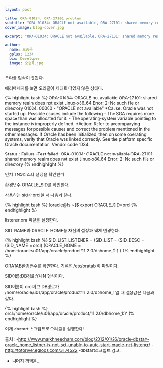 ```yaml
---
layout: post

title: ORA-01034, ORA-27101 problem 
subtitle: "ORA-01034: ORACLE not available, ORA-27101: shared memory realm does not exist."
cover_image: blog-cover.jpg

excerpt: "ORA-01034: ORACLE not available, ORA-27101: shared memory realm does not exist, Linux-x86_64 Error: 2: No such file or directory"

author:
  name: 오승목
  gplus: 1234
  bio: Developer
  image: 오승목.jpg
---
```


오라클 접속이 안된다.

에러메세지를 보면 오라클이 제대로 떠있지 않은 상태다.

{% highlight bash  %}
ORA-01034: ORACLE not available
ORA-27101: shared memory realm does not exist
Linux-x86_64 Error: 2: No such file or directory
01034. 00000 -  "ORACLE not available"
*Cause:    Oracle was not started up. Possible causes include the following
           - The SGA requires more space than was allocated for it.
           - The operating-system variable pointing to the instance is
           improperly defined.
*Action:   Refer to accompanying messages for possible causes and correct
           the problem mentioned in the other messages.
           If Oracle has been initialized, then on some operating systems,
           verify that Oracle was linked correctly. See the platform
           specific Oracle documentation.
Vendor code 1034

Status : Failure -Test failed: ORA-01034: ORACLE not available
ORA-27101: shared memory realm does not exist
Linux-x86_64 Error: 2: No such file or directory
{% endhighlight %}

먼저 TNS리스너 설정을 확인한다.

환경변수 ORACLE_SID를 확인한다.

사용하는 sid가 orcl일 때 다음과 같다.

{% highlight bash  %}
[oracle@fs ~]$ export ORACLE_SID=orcl
{% endhighlight %}

listener.ora 파일을 설정한다.

SID_NAME과 ORACLE_HOME을 자신의 설정과 맞게 변경한다.

{% highlight bash  %}
SID_LIST_LISTENER =
  (SID_LIST =
    (SID_DESC =
      (SID_NAME = orcl)
      (ORACLE_HOME = /home/oracle/u01/app/oracle/product/11.2.0/dbhome_1)
    )
  )
{% endhighlight %}

ORATAB환경변수를 확인한다.
기본은 /etc/oratab 이 파일이다.

SID이름:DB경로:Y나N 형식이다.

SID이름이 orcl이고
DB경로가 /home/oracle/u01/app/oracle/product/11.2.0/dbhome_1 일 때 설정값은 다음과 같다.

{% highlight bash  %}
orcl:/home/oracle/u01/app/oracle/product/11.2.0/dbhome_1:Y
{% endhighlight %}

이제 dbstart 스크립트로 오라클을 실행한다!

출처 : 
-http://www.markhneedham.com/blog/2012/01/26/oracle-dbstart-oracle_home_listner-is-not-set-unable-to-auto-start-oracle-net-listener/
-http://totoriver.egloos.com/3104522
-dbstart스크립트 참고.
- 나머지 까먹음...


